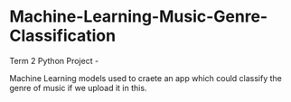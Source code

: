 # Machine-Learning-Music-Genre-Classification

Term 2 Python Project -

Machine Learning models used to craete an app which could classify the genre of music if we upload it in this.
